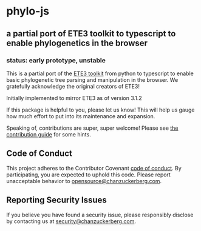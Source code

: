 # phylo-js

## a partial port of ETE3 toolkit to typescript to enable phylogenetics in the browser

### status: early prototype, unstable

This is a partial port of the [ETE3 toolkit](https://github.com/etetoolkit/ete) from python to typescript to enable basic phylogenetic tree parsing and manipulation in the browser. We gratefully acknowledge the original creators of ETE3!

Initially implemented to mirror ETE3 as of version 3.1.2

If this package is helpful to you, please let us know! This will help us gauge how much effort to put into its maintenance and expansion.

Speaking of, contributions are super, super welcome! Please see [the contribution guide](CONTRIBUTE.md) for some hints.


## Code of Conduct

This project adheres to the Contributor Covenant [code of conduct](https://github.com/chanzuckerberg/.github/blob/master/CODE_OF_CONDUCT.md). By participating, you are expected to uphold this code. Please report unacceptable behavior to [opensource@chanzuckerberg.com](mailto:opensource@chanzuckerberg.com).

## Reporting Security Issues

If you believe you have found a security issue, please responsibly disclose by contacting us at [security@chanzuckerberg.com](mailto:security@chanzuckerberg.com).
